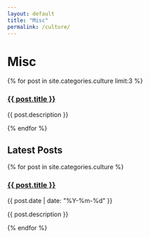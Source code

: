 ```yaml
---
layout: default
title: "Misc"
permalink: /culture/
---
```


<h1>Misc</h1>

<!-- Destacados de Misc -->
<div class="featured-cards">
  {% for post in site.categories.culture limit:3 %}
    <div class="card">
      <h3><a href="{{ post.url | relative_url }}">{{ post.title }}</a></h3>
      <p>{{ post.description }}</p>
    </div>
  {% endfor %}
</div>

<!-- Últimos posts de Misc -->
<h2>Latest Posts</h2>
<div class="post-cards">
  {% for post in site.categories.culture %}
    <div class="post-card">
      <h3><a href="{{ post.url | relative_url }}">{{ post.title }}</a></h3>
      <p class="meta">{{ post.date | date: "%Y-%m-%d" }}</p>
      <p>{{ post.description }}</p>
    </div>
  {% endfor %}
</div>

